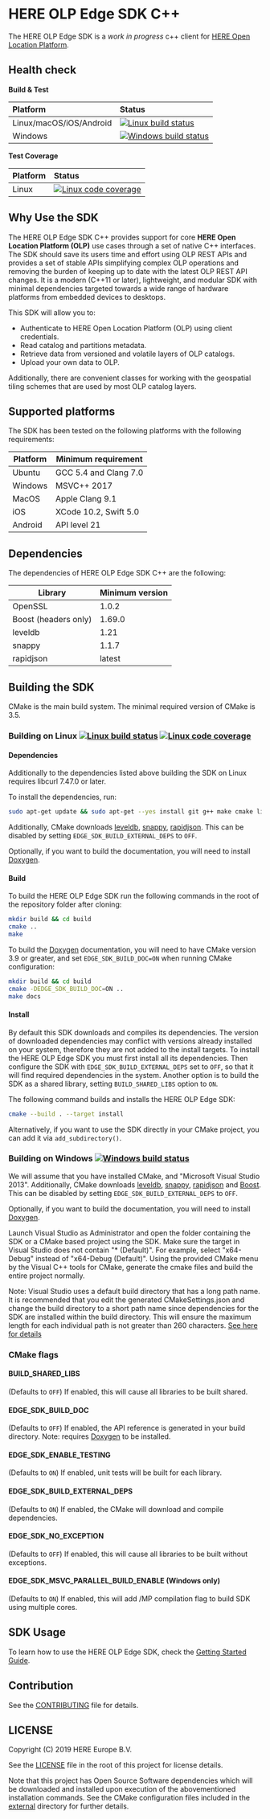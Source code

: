 # HERE OLP Edge SDK C++

The HERE OLP Edge SDK is a _work in progress_ c++ client for [HERE Open Location Platform](https://platform.here.com).


## Health check

**Build & Test**

| Platform                       | Status                          |
| :----------------------------- | :------------------------------ |
| Linux/macOS/iOS/Android        | [![Linux build status][1]][2]   |
| Windows                        | [![Windows build status][3]][4] |

**Test Coverage**

| Platform                       | Status                          |
| :----------------------------- | :------------------------------ |
| Linux                          | [![Linux code coverage][5]][6]  |


[1]: https://travis-ci.com/heremaps/here-olp-edge-sdk-cpp.svg?branch=master
[2]: https://travis-ci.com/heremaps/here-olp-edge-sdk-cpp
[3]: https://dev.azure.com/heremaps/github/_apis/build/status/heremaps.here-olp-edge-sdk-cpp?branchName=master
[4]: https://dev.azure.com/heremaps/github/_build/latest?definitionId=1&branchName=master
[5]: https://codecov.io/gh/heremaps/here-olp-edge-sdk-cpp/branch/master/graph/badge.svg
[6]: https://codecov.io/gh/heremaps/here-olp-edge-sdk-cpp/

## Why Use the SDK

The HERE OLP Edge SDK C++ provides support for core **HERE Open Location Platform (OLP)** use cases through a set of native C++ interfaces. The SDK should save its users time and effort using OLP REST APIs and provides a set of stable APIs simplifying complex OLP operations and removing the burden of keeping up to date with the latest OLP REST API changes.
It is a modern (C++11 or later), lightweight, and modular SDK with minimal dependencies targeted towards a wide range of hardware platforms from embedded devices to desktops.

This SDK will allow you to:

* Authenticate to HERE Open Location Platform (OLP) using client credentials.
* Read catalog and partitions metadata.
* Retrieve data from versioned and volatile layers of OLP catalogs.
* Upload your own data to OLP.

Additionally, there are convenient classes for working with the geospatial tiling schemes that are used by most OLP catalog layers.

## Supported platforms
The SDK has been tested on the following platforms with the following requirements:


| Platform | Minimum requirement |
| ------- | -------- |
| Ubuntu | GCC 5.4 and Clang 7.0 |
| Windows | MSVC++ 2017  |
| MacOS | Apple Clang 9.1 |
| iOS |  XCode 10.2, Swift 5.0 |
| Android |  API level 21 |


## Dependencies

The dependencies of HERE OLP Edge SDK C++ are the following:

| Library   | Minimum version |
| --------- | --------------- |
| OpenSSL   | 1.0.2 |
| Boost (headers only) | 1.69.0 |
| leveldb   | 1.21 |
| snappy    | 1.1.7 |
| rapidjson | latest |

## Building the SDK

CMake is the main build system. The minimal required version of CMake is 3.5.

### Building on Linux [![Linux build status][1]][2] [![Linux code coverage][5]][6]

#### Dependencies

Additionally to the dependencies listed above building the SDK on Linux requires libcurl 7.47.0 or later.

To install the dependencies, run:

```bash
sudo apt-get update && sudo apt-get --yes install git g++ make cmake libssl-dev libcurl4-openssl-dev libboost-all-dev
```

Additionally, CMake downloads [leveldb](https://github.com/google/leveldb), [snappy](https://github.com/google/snappy), [rapidjson](https://github.com/Tencent/rapidjson).
This can be disabled by setting `EDGE_SDK_BUILD_EXTERNAL_DEPS` to `OFF`.

Optionally, if you want to build the documentation, you will need to install [Doxygen](http://www.doxygen.nl/).

#### Build

To build the HERE OLP Edge SDK run the following commands in the root of the repository folder after cloning:

```bash
mkdir build && cd build
cmake ..
make
```

To build the [Doxygen](http://www.doxygen.nl/) documentation, you will need to have CMake version 3.9 or greater, and set `EDGE_SDK_BUILD_DOC=ON` when running CMake configuration:

```bash
mkdir build && cd build
cmake -DEDGE_SDK_BUILD_DOC=ON ..
make docs
```

#### Install

By default this SDK downloads and compiles its dependencies. The version of downloaded dependencies may conflict with versions already installed on your system, therefore they are not added to the install targets.
To install the HERE OLP Edge SDK you must first install all its dependencies.
Then configure the SDK with `EDGE_SDK_BUILD_EXTERNAL_DEPS` set to `OFF`, so that it will find required dependencies in the system.
Another option is to build the SDK as a shared library, setting `BUILD_SHARED_LIBS` option to `ON`.

The following command builds and installs the HERE OLP Edge SDK:

```bash
cmake --build . --target install
```

Alternatively, if you want to use the SDK directly in your CMake project, you can add it via `add_subdirectory()`.

### Building on Windows [![Windows build status][3]][4]

We will assume that you have installed CMake, and "Microsoft Visual Studio 2013". Additionally, CMake downloads [leveldb](https://github.com/google/leveldb), [snappy](https://github.com/google/snappy), [rapidjson](https://github.com/Tencent/rapidjson) and [Boost](https://www.boost.org/).
This can be disabled by setting `EDGE_SDK_BUILD_EXTERNAL_DEPS` to `OFF`.

Optionally, if you want to build the documentation, you will need to install [Doxygen](http://www.doxygen.nl/).

Launch Visual Studio as Administrator and open the folder containing the SDK or a CMake based project using the SDK.
Make sure the target in Visual Studio does not contain "* (Default)". For example, select "x64-Debug" instead of "x64-Debug (Default)".
Using the provided CMake menu by the Visual C++ tools for CMake, generate the cmake files and build the entire project normally.

Note: Visual Studio uses a default build directory that has a long path name.
It is recommended that you edit the generated CMakeSettings.json and change the build directory to a short path name since dependencies for the SDK are installed within the build directory.
This will ensure the maximum length for each individual path is not greater than 260 characters.
[See here for details](https://docs.microsoft.com/en-us/windows/desktop/fileio/naming-a-file)

### CMake flags

#### BUILD_SHARED_LIBS

(Defaults to `OFF`) If enabled, this will cause all libraries to be built shared.

#### EDGE_SDK_BUILD_DOC

(Defaults to `OFF`) If enabled, the API reference is generated in your build directory. Note: requires [Doxygen](http://www.doxygen.nl/) to be installed.

#### EDGE_SDK_ENABLE_TESTING

(Defaults to `ON`) If enabled, unit tests will be built for each library.

#### EDGE_SDK_BUILD_EXTERNAL_DEPS

(Defaults to `ON`) If enabled, the CMake will download and compile dependencies.

#### EDGE_SDK_NO_EXCEPTION

(Defaults to `OFF`) If enabled, this will cause all libraries to be built without exceptions.

#### EDGE_SDK_MSVC_PARALLEL_BUILD_ENABLE (Windows only)

(Defaults to `ON`) If enabled, this will add /MP compilation flag to build SDK using multiple cores.

## SDK Usage

To learn how to use the HERE OLP Edge SDK, check the [Getting Started Guide](docs/GettingStartedGuide.md).

## Contribution

See the [CONTRIBUTING](CONTRIBUTING.md) file for details.

## LICENSE

Copyright (C) 2019 HERE Europe B.V.

See the [LICENSE](LICENSE) file in the root of this project for license details.

Note that this project has Open Source Software dependencies which will be downloaded and installed upon execution of the abovementioned installation commands. See the CMake configuration files included in the [external](/external) directory for further details.
